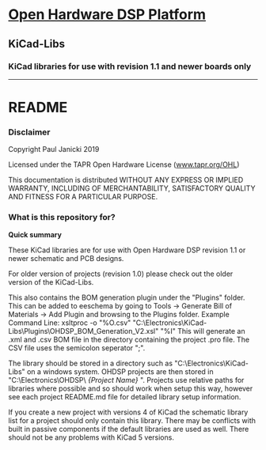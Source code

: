 # [Open Hardware DSP Platform](http://www.ohdsp.org)
## KiCad-Libs
### KiCad libraries for use with revision 1.1 and newer boards only
---
# README
### Disclaimer
Copyright Paul Janicki 2019

Licensed under the TAPR Open Hardware License (www.tapr.org/OHL)

This documentation is distributed WITHOUT ANY EXPRESS OR IMPLIED WARRANTY, INCLUDING OF MERCHANTABILITY, SATISFACTORY QUALITY AND FITNESS FOR A PARTICULAR PURPOSE.

### What is this repository for?

**Quick summary**

These KiCad libraries are for use with Open Hardware DSP revision 1.1 or newer schematic and PCB designs. 

For older version of projects (revision 1.0) please check out the older version of the KiCad-Libs.

This also contains the BOM generation plugin under the "Plugins" folder. This can be added to eeschema by going to Tools -> Generate Bill of Materials -> Add Plugin and browsing to the Plugins folder.
Example Command Line: xsltproc -o "%O.csv" "C:\Electronics\KiCad-Libs\Plugins\OHDSP_BOM_Generation_V2.xsl" "%I"
This will generate an .xml and .csv BOM file in the directory containing the project .pro file. The CSV file uses the semicolon seperator ";".

The library should be stored in a directory such as "C:\Electronics\KiCad-Libs" on a windows system. OHDSP projects are then stored in "C:\Electronics\OHDSP\ *{Project Name}* ". Projects use relative paths for libraries where possible and so should work when setup this way, however see each project README.md file for detailed library setup information.

If you create a new project with versions 4 of KiCad the schematic library list for a project should only contain this library. There may be conflicts with built in passive components if the default libraries are used as well. There should not be any problems with KiCad 5 versions.